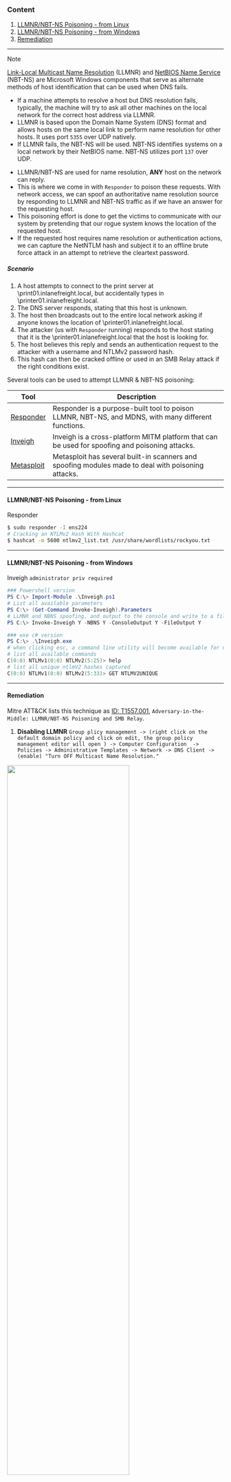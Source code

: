 ### Content
1. [LLMNR/NBT-NS Poisoning - from Linux](#llmnr/nbt-ns-poisoning---from-linux)
2. [LLMNR/NBT-NS Poisoning - from Windows](#llmnr/nbt-ns-poisoning---from-windows)
3. [Remediation](#remediation)
---

> [!Note]
> [Link-Local Multicast Name Resolution](https://datatracker.ietf.org/doc/html/rfc4795) (LLMNR) and [NetBIOS Name Service](https://docs.microsoft.com/en-us/previous-versions/windows/it-pro/windows-2000-server/cc940063(v=technet.10)?redirectedfrom=MSDN) (NBT-NS) are Microsoft Windows components that serve as alternate methods of host identification that can be used when DNS fails.
> - If a machine attempts to resolve a host but DNS resolution fails, typically, the machine will try to ask all other machines on the local network for the correct host address via LLMNR.
> - LLMNR is based upon the Domain Name System (DNS) format and allows hosts on the same local link to perform name resolution for other hosts. It uses port `5355` over UDP natively.
> - If LLMNR fails, the NBT-NS will be used. NBT-NS identifies systems on a local network by their NetBIOS name. NBT-NS utilizes port `137` over UDP.

- LLMNR/NBT-NS are used for name resolution, **ANY** host on the network can reply.
- This is where we come in with `Responder` to poison these requests. With network access, we can spoof an authoritative name resolution source by responding to LLMNR and NBT-NS traffic as if we have an answer for the requesting host.
- This poisoning effort is done to get the victims to communicate with our system by pretending that our rogue system knows the location of the requested host.
- If the requested host requires name resolution or authentication actions, we can capture the NetNTLM hash and subject it to an offline brute force attack in an attempt to retrieve the cleartext password.

##### Scenario
1. A host attempts to connect to the print server at \\print01.inlanefreight.local, but accidentally types in \\printer01.inlanefreight.local.
2. The DNS server responds, stating that this host is unknown.
3. The host then broadcasts out to the entire local network asking if anyone knows the location of \\printer01.inlanefreight.local.
4. The attacker (us with `Responder` running) responds to the host stating that it is the \\printer01.inlanefreight.local that the host is looking for.
5. The host believes this reply and sends an authentication request to the attacker with a username and NTLMv2 password hash.
6. This hash can then be cracked offline or used in an SMB Relay attack if the right conditions exist.

Several tools can be used to attempt LLMNR & NBT-NS poisoning:

|**Tool**|**Description**|
|---|---|
|[Responder](https://github.com/lgandx/Responder)|Responder is a purpose-built tool to poison LLMNR, NBT-NS, and MDNS, with many different functions.|
|[Inveigh](https://github.com/Kevin-Robertson/Inveigh)|Inveigh is a cross-platform MITM platform that can be used for spoofing and poisoning attacks.|
|[Metasploit](https://www.metasploit.com/)|Metasploit has several built-in scanners and spoofing modules made to deal with poisoning attacks.|

---
#### LLMNR/NBT-NS Poisoning - from Linux
Responder
``` bash
$ sudo responder -I ens224 
# Cracking an NTLMv2 Hash With Hashcat
$ hashcat -m 5600 ntlmv2_list.txt /usr/share/wordlists/rockyou.txt
```
---
#### LLMNR/NBT-NS Poisoning - from Windows
Inveigh `administrator priv required`
``` Powershell
### Powershell version
PS C:\> Import-Module .\Inveigh.ps1
# List all available parameters
PS C:\> (Get-Command Invoke-Inveigh).Parameters 
# LLMNR and NBNS spoofing, and output to the console and write to a file
PS C:\> Invoke-Inveigh Y -NBNS Y -ConsoleOutput Y -FileOutput Y

### exe c# version
PS C:\> .\Inveigh.exe
# when clicking esc, a command line utility will become available for us
# list all available commands
C(0:0) NTLMv1(0:0) NTLMv2(5:25)> help
# list all unique ntlmV2 hashes captured
C(0:0) NTLMv1(0:0) NTLMv2(5:33)> GET NTLMV2UNIQUE
```

---
#### Remediation

Mitre ATT&CK lists this technique as [ID: T1557.001](https://attack.mitre.org/techniques/T1557/001), `Adversary-in-the-Middle: LLMNR/NBT-NS Poisoning and SMB Relay`.

1. **Disabling LLMNR**
   `Group plicy management -> (right click on the default domain policy and click on edit, the group policy management editor will open ) -> Computer Configuration  -> Policies -> Administrative Templates -> Network -> DNS Client -> (enable) "Turn OFF Multicast Name Resolution."`
<img src="../../../../llmnr_disable 1.webp" style="height:65%; width:75%;">

2. **Disabling NBT-NS**
   NBT-NS cannot be disabled via Group Policy and must be disabled locally on each host.
   We can do this by opening `Network and Sharing Center -> Control Panel -> Change adapter settings -> right click on the adapter and view its properties -> Internet Protocol Version 4 (TCP/IPv4) -> properties -> advanced -> WINS -> (check) Disable NetBIOS over TCP/IP`.
<img src="../../../../disable_nbtns.webp" style="height:65%; width:75%;">



While it is not possible to disable NBT-NS directly via GPO, we can create a PowerShell script under and save it a `.ps1` file and go to: 
`Group plicy management -> Add new GPO (Disbale NetBIOS policy) by righ click on any OU -> (right click on the created policy and click on edit, the group policy management editor will open ) -> Computer Configuration  -> Policies -> Windows Settings -> Script (Startup/Shutdown) -> Startup -> PowerShell Scripts -> select "For this GPO, run scripts in the following order" (Run Windows PowerShell scripts first) -> Add (choose the script)`
``` Powershell
$regkey = "HKLM:SYSTEM\CurrentControlSet\services\NetBT\Parameters\Interfaces"
Get-ChildItem $regkey |foreach { Set-ItemProperty -Path "$regkey\$($_.pschildname)" -Name NetbiosOptions -Value 2 -Verbose}
```
For these changes to occur, we would have to either reboot the target system or restart the network adapter.
<img src="../../../../nbtns_gpo.webp" style="height:65%; width:75%;">

To push this out to all hosts in a domain, we could create a GPO using `Group Policy Management` on the Domain Controller and host the script on the SYSVOL share in the scripts folder and then call it via its UNC path such as:

`\\inlanefreight.local\SYSVOL\INLANEFREIGHT.LOCAL\scripts`
Once the GPO is applied to specific OUs and those hosts are restarted, the script will run at the next reboot and disable NBT-NS, provided that the script still exists on the SYSVOL share and is accessible by the host over the network.

<img src="../../../../nbtns_gpo_dc.webp" style="height:85%; width:85%;">

---

It is not always possible to disable LLMNR and NetBIOS, and therefore we need ways to detect this type of attack behavior. One way is to use the attack against the attackers by injecting LLMNR and NBT-NS requests for non-existent hosts across different subnets and alerting if any of the responses receive answers which would be indicative of an attacker spoofing name resolution responses. This [blog post](https://www.praetorian.com/blog/a-simple-and-effective-way-to-detect-broadcast-name-resolution-poisoning-bnrp/) explains this method more in-depth.

Furthermore, hosts can be monitored for traffic on ports UDP 5355 and 137, and event IDs [4697](https://docs.microsoft.com/en-us/windows/security/threat-protection/auditing/event-4697) and [7045](https://www.manageengine.com/products/active-directory-audit/kb/system-events/event-id-7045.html) can be monitored for. Finally, we can monitor the registry key `HKLM\Software\Policies\Microsoft\Windows NT\DNSClient` for changes to the `EnableMulticast` DWORD value. A value of `0` would mean that LLMNR is disabled.
